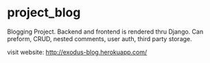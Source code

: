 # project_blog

Blogging Project. Backend and frontend is rendered thru Django. Can preform, CRUD, nested comments, user auth, third party storage.

visit website:
http://exodus-blog.herokuapp.com/ 
